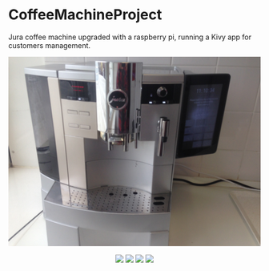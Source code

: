 # CoffeeMachineProject
Jura coffee machine upgraded with a raspberry pi, running a Kivy app for customers management.



![ScreenShot](/Data/ImgReadMe/IMG_1636.JPG?raw=true )


<p align="center">
	<img src="https://github.com/CoffeeMCorp/CoffeeMachineProject/tree/master/Data/ImgReadMe/IMG_1636.JPG?raw=true"/>
	<img src="CoffeeMachineProject/Data/ImgReadMe/IMG_1637.JPG"/>
	<img src="CoffeeMachineProject/Data/ImgReadMe/IMG_1638.JPG"/>
	<img src="CoffeeMachineProject/Data/ImgReadMe/IMG_1639.JPG"/>
</p>
